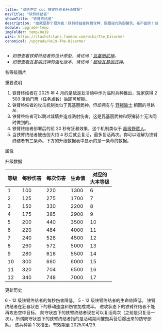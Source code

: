 ```yaml
---
title: "部落冲突 coc 铁臂终结者升级数据"
navTitle: "铁臂终结者"
shownTitle: "铁臂终结者"
description: "她就是那个狠角色！铁臂终结者挥舞球棒，狠狠砸向防御建筑，毫不留情！城墙？对她来说根本不是问题，一跃而过轻松突破！她必须被击倒三次才会彻底倒下，这才叫硬茬！"
module: upgrade-temp
imgFolder: temp/0e19
wiki: https://clashofclans.fandom.com/wiki/The_Disarmer
canonical: /upgrade/0e19-The-Disarmer
---
```


- *如想查看铁臂终结者的设计原型，请访问：[瓦基丽武神](/upgrade/0082-Valkyrie)。*
- *如想查看瓦基丽武神的强化版本，请访问：[超级瓦基丽武神](/upgrade/0607-Super-Valkyrie)。*

<UnitInfo :folder="$frontmatter.imgFolder" imgSrc="Disarmer_info.png" :imgAlt="$frontmatter.navTitle" :description="$frontmatter.description" />

<SmallTitle>各等级图片</SmallTitle>

<Panel>
    <UnitImgGroup :folder="$frontmatter.imgFolder">
        <UnitImg imgTitle="所有等级" imgSrc="Disarmer1.png" />
    </UnitImgGroup>
</Panel>

<SmallTitle>重要说明</SmallTitle>

1. 铁臂终结者在 2025 年 4 月的是敌是友活动中作为临时兵种推出，玩家获得 2 500 活动门票（任务点数）后即可解锁。
2. 铁臂终结者的攻击机制类似于瓦基丽武神，但却拥有与 [野猪骑士](/upgrade/0081-Hog-Rider) 相同的寻路 AI.
3. 铁臂终结者可以跳过城墙并造成溅射伤害，这是瓦基丽武神和野猪骑士无法同时做到的。
4. 铁臂终结者部署后的前 20 秒有狂暴效果，这个机制类似于 [超级野蛮人](/upgrade/0600-Super-Barbarian)。
5. 当铁臂终结者被击倒大约 4 秒后就会复活，最多复活两次。你可以理解为铁臂终结者有三条命。下方的升级数据表中显示的是一条命的数据。

<SmallTitle>属性</SmallTitle>

<UnitProperties>
    <UnitProperty pKey="部队类型" pValue="地面近战单位" />
    <UnitProperty pKey="攻击偏好" pValue="防御建筑 (偏好类型 1)" :isDefensePreferredTroop="true" />
    <UnitProperty pKey="伤害类型" pValue="范围伤害" />
    <UnitProperty pKey="伤害半径" pValue="2.5 格" />
    <UnitProperty pKey="攻击的目标" pValue="仅地面目标 (进攻)<br>地面和空中目标 (防守)" />
    <UnitProperty pKey="占据人口" pValue="60" />
    <UnitProperty pKey="移动速度" pValue="3 格/秒" />
    <UnitProperty pKey="攻击速度" pValue="2.2 秒/次" />
    <UnitProperty pKey="首次攻击时机" pValue="到达目标后 0.6 秒" />
    <UnitProperty pKey="攻击距离" pValue="0.5 格" />
    <UnitProperty pKey="狂暴效果持续时间" pValue="20 秒" />
    <UnitProperty pKey="狂暴状态下伤害增加" pValue="50%" />
    <UnitProperty pKey="狂暴状态下移动速度增加" pValue="0.87 格/秒" />
    <UnitProperty pKey="所需训练营等级" pValue="1" />
    <UnitProperty pKey="所需大本等级" pValue="6" />
    <UnitProperty pKey="训练时间" pValue="无" trainingSystem="2025" />
</UnitProperties>

<SmallTitle>升级数据</SmallTitle>

<UnitTable>

| 等级 | 每秒伤害 | 每次伤害 | 生命值 |对应的<br>大本等级|
| ---- |   ---   |   ---   |   ---  |       ---      |
|   1  |   100   |   220   |  1300  |        6       |
|   2  |   125   |   275   |  1700  |        7       |
|   3  |   150   |   330   |  2200  |        8       |
|   4  |   175   |   385   |  2900  |        9       |
|   5  |   200   |   440   |  3500  |       10       |
|   6  |   220   |   484   |  4000  |       11       |
|   7  |   240   |   528   |  4500  |       12       |
|   8  |   260   |   572   |  5000  |       13       |
|   9  |   280   |   616   |  5500  |       14       |
|  10  |   300   |   660   |  6000  |       15       |
|  11  |   320   |   704   |  6500  |       16       |
|  12  |   340   |   748   |  7000  |       17       |
</UnitTable>

<SmallTitle>更新历史</SmallTitle>

<Timeline>
    <TimelineItem date="2025/04/14">
        <TimelineRow>6 - 12 级铁臂终结者的每秒伤害降低。</TimelineRow>
        <TimelineRow>5 - 12 级铁臂终结者的生命值降低。</TimelineRow>
        <TimelineRow>铁臂终结者在狂暴状态下的移动速度和伤害加成减半。</TimelineRow>
        <TimelineRow>进攻状态下的铁臂终结者不能再攻击空中目标。</TimelineRow>
        <TimelineRow>防守状态下的铁臂终结者现在可以复活两次（之前是只复活一次）。所谓防守状态下的铁臂终结者指的是活动期间摧毁兵营后爆出来的防守部队。</TimelineRow>
    </TimelineItem>
    <TimelineItem date="2025/04/08">
        <TimelineRow>该兵种第 1 次推出，有效期至 2025/04/29.</TimelineRow>
    </TimelineItem>
    <TimelineItem :historyBottom="true" />
</Timeline>